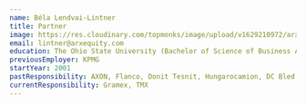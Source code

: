 ```yaml
---
name: Béla Lendvai-Lintner
title: Partner
image: https://res.cloudinary.com/topmonks/image/upload/v1629210972/arx.monks.cloud/team/bela-lendvai-lintner.jpg
email: lintner@arxequity.com
education: The Ohio State University (Bachelor of Science of Business Administration / Finance)
previousEmployer: KPMG
startYear: 2001
pastResponsibility: AXON, Flanco, Donit Tesnit, Hungarocamion, DC Bled
currentResponsibility: Gramex, TMX
---
```

